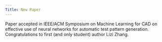 ```yaml
---
Title: New Paper
---
```

Paper accepted in IEEE/ACM Symposium on Machine Learning for CAD on effective use of neural networks for automatic test pattern generation. Congratulations to first (and only student) author Lizi Zhang.
